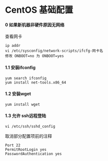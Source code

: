 # CentOS 基础配置

#### 0 如果新机器非硬件原因无网络
查看网卡
```shell script
ip addr
vi /etc/sysconfig/network-scripts/ifcfg-网卡名
修改 ONBOOT=no 为 ONBOOT=yes
```
#### 1.1 安装ifconfig
```shell script
yum search ifconfig
yum install net-tools.x86_64
```
#### 1.2 安装wget
```shell script
yum install wget
```
#### 1.3 允许 ssh远程登陆
```shell script
vi /etc/ssh/sshd_config
```
取消部分配置项前的注释
```shell script
Port 22
PermitRootLogin yes
PasswordAuthentication yes
```